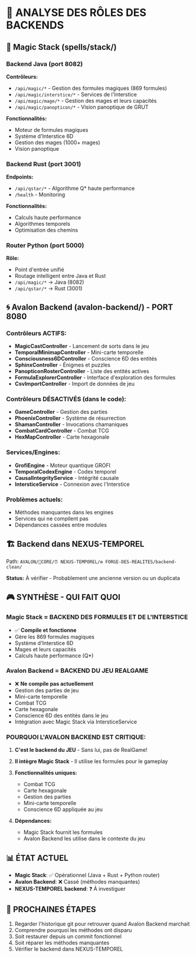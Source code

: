 # 🎯 ANALYSE DES RÔLES DES BACKENDS

## 🔮 Magic Stack (spells/stack/)

### Backend Java (port 8082)
**Contrôleurs:**
- `/api/magic/*` - Gestion des formules magiques (869 formules)
- `/api/magic/interstice/*` - Services de l'Interstice
- `/api/magic/mage/*` - Gestion des mages et leurs capacités
- `/api/magic/panopticon/*` - Vision panoptique de GRUT

**Fonctionnalités:**
- Moteur de formules magiques
- Système d'Interstice 6D
- Gestion des mages (1000+ mages)
- Vision panoptique

### Backend Rust (port 3001)
**Endpoints:**
- `/api/qstar/*` - Algorithme Q* haute performance
- `/health` - Monitoring

**Fonctionnalités:**
- Calculs haute performance
- Algorithmes temporels
- Optimisation des chemins

### Router Python (port 5000)
**Rôle:**
- Point d'entrée unifié
- Routage intelligent entre Java et Rust
- `/api/magic/*` → Java (8082)
- `/api/qstar/*` → Rust (3001)

## 🌀 Avalon Backend (avalon-backend/) - PORT 8080

### Contrôleurs ACTIFS:
- **MagicCastController** - Lancement de sorts dans le jeu
- **TemporalMinimapController** - Mini-carte temporelle
- **Consciousness6DController** - Conscience 6D des entités
- **SphinxController** - Énigmes et puzzles
- **PanopticonRosterController** - Liste des entités actives
- **FormulaExplorerController** - Interface d'exploration des formules
- **CsvImportController** - Import de données de jeu

### Contrôleurs DÉSACTIVÉS (dans le code):
- **GameController** - Gestion des parties
- **PhoenixController** - Système de résurrection
- **ShamanController** - Invocations chamaniques
- **CombatCardController** - Combat TCG
- **HexMapController** - Carte hexagonale

### Services/Engines:
- **GrofiEngine** - Moteur quantique GROFI
- **TemporalCodexEngine** - Codex temporel
- **CausalIntegrityService** - Intégrité causale
- **IntersticeService** - Connexion avec l'Interstice

### Problèmes actuels:
- Méthodes manquantes dans les engines
- Services qui ne compilent pas
- Dépendances cassées entre modules

## 🏗️ Backend dans NEXUS-TEMPOREL

Path: `AVALON/🧬CORE/⏰ NEXUS-TEMPOREL/⚙️ FORGE-DES-REALITES/backend-clean/`

**Status:** À vérifier - Probablement une ancienne version ou un duplicata

## 🎮 SYNTHÈSE - QUI FAIT QUOI

### Magic Stack = BACKEND DES FORMULES ET DE L'INTERSTICE
- ✅ **Compile et fonctionne**
- Gère les 869 formules magiques
- Système d'Interstice 6D
- Mages et leurs capacités
- Calculs haute performance (Q*)

### Avalon Backend = BACKEND DU JEU REALGAME
- ❌ **Ne compile pas actuellement**
- Gestion des parties de jeu
- Mini-carte temporelle
- Combat TCG
- Carte hexagonale
- Conscience 6D des entités dans le jeu
- Intégration avec Magic Stack via IntersticeService

### POURQUOI L'AVALON BACKEND EST CRITIQUE:

1. **C'est le backend du JEU** - Sans lui, pas de RealGame!
2. **Il intègre Magic Stack** - Il utilise les formules pour le gameplay
3. **Fonctionnalités uniques:**
   - Combat TCG
   - Carte hexagonale
   - Gestion des parties
   - Mini-carte temporelle
   - Conscience 6D appliquée au jeu

4. **Dépendances:**
   - Magic Stack fournit les formules
   - Avalon Backend les utilise dans le contexte du jeu

## 📊 ÉTAT ACTUEL

- **Magic Stack**: ✅ Opérationnel (Java + Rust + Python router)
- **Avalon Backend**: ❌ Cassé (méthodes manquantes)
- **NEXUS-TEMPOREL backend**: ❓ À investiguer

## 🚨 PROCHAINES ÉTAPES

1. Regarder l'historique git pour retrouver quand Avalon Backend marchait
2. Comprendre pourquoi les méthodes ont disparu
3. Soit restaurer depuis un commit fonctionnel
4. Soit réparer les méthodes manquantes
5. Vérifier le backend dans NEXUS-TEMPOREL